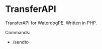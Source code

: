 # TransferAPI
TransferAPI for WaterdogPE. Written in PHP.

Commands:
  - /sendto <Player> <Servername> <Server-Port>
